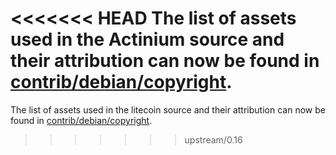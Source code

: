 <<<<<<< HEAD
The list of assets used in the Actinium source and their attribution can now be found in [contrib/debian/copyright](../contrib/debian/copyright).
=======
The list of assets used in the litecoin source and their attribution can now be found in [contrib/debian/copyright](../contrib/debian/copyright).
>>>>>>> upstream/0.16
